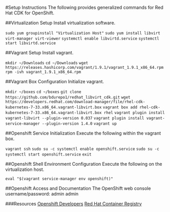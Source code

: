 #Setup Instructions
The following provides generalized commands for Red Hat CDK for OpenShift.

##Virtualization Setup
Install virtualization software.

`sudo yum groupinstall "Virtualization Host"`
`sudo yum install libvirt virt-manager virt-viewer`
`systemctl enable libvirtd.service`
`systemctl start libvirtd.service`

##Vagrant Setup
Install vagrant.

`mkdir ~/Downloads`
`cd ~/Downloads`
`wget https://releases.hashicorp.com/vagrant/1.9.1/vagrant_1.9.1_x86_64.rpm`
`rpm -ivh vagrant_1.9.1_x86_64.rpm`

##Vagrant Box Configuration
Initialize vagrant.

`mkdir ~/boxes`
`cd ~/boxes`
`git clone https://github.com/bdurepo1/redhat_libvirt_cdk.git`
`wget https://developers.redhat.com/download-manager/file/rhel-cdk-kubernetes-7-33.x86_64.vagrant-libvirt.box`
`vagrant box add rhel-cdk-kubernetes-7-33.x86_64.vagrant-libvirt.box rhel`
`vagrant plugin install vagrant-libvirt --plugin-version 0.037`
`vagrant plugin install vagrant-service-manager --plugin-version 1.4.0`
`vagrant up`

##Openshift Service Initialization
Execute the following within the vagrant box.

`vagrant ssh`
`sudo su -c systemctl enable openshift.service`
`sudo su -c systemctl start openshift.service`
`exit`

##Openshift Shell Environment Configuration
Execute the following on the virtualization host.

`eval "$(vagrant service-manager env openshift)"`

##Openshift Access and Documentation
The OpenShift web console username/password: admin admin

###Resources
[Openshift Developers](https://developers.openshift.com/)
[Red Hat Container Registry](https://access.redhat.com/containers)
